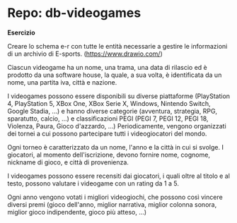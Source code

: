 # Repo: db-videogames

**Esercizio**

Creare lo schema e-r con tutte le entità necessarie a gestire le informazioni di un archivio di E-sports. (https://www.drawio.com/)

Ciascun videogame ha un nome, una trama, una data di rilascio ed è prodotto da una software house, la quale, a sua volta, è identificata da un nome, una partita iva, città e nazione.

I videogames possono essere disponibili su diverse piattaforme (PlayStation 4, PlayStation 5, XBox One, XBox Serie X, Windows, Nintendo Switch, Google Stadia, ...) e hanno diverse categorie (avventura, strategia, RPG, sparatutto, calcio, ...) e classificazioni PEGI (PEGI 7, PEGI 12, PEGI 18, Violenza, Paura, Gioco d'azzardo, ...)
Periodicamente, vengono organizzati dei tornei a cui possono partecipare tutti i videogiocatori del mondo.

Ogni torneo è caratterizzato da un nome, l'anno e la città in cui si svolge. I giocatori, al momento dell'iscrizione, devono fornire nome, cognome, nickname di gioco, e città di provenienza.

I videogames possono essere recensiti dai giocatori, i quali oltre al titolo e al testo, possono valutare i videogame con un rating da 1 a 5.

Ogni anno vengono votati i migliori videogiochi, che possono così vincere diversi premi (gioco dell'anno, miglior narrativa, miglior colonna sonora, miglior gioco indipendente, gioco più atteso, ...)